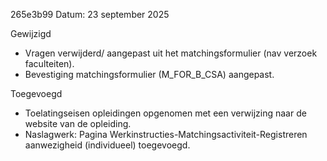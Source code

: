 265e3b99
Datum: 23 september 2025

Gewijzigd
- Vragen verwijderd/ aangepast uit het matchingsformulier (nav verzoek faculteiten).
- Bevestiging matchingsformulier (M_FOR_B_CSA) aangepast.

Toegevoegd
- Toelatingseisen opleidingen opgenomen met een verwijzing naar de website van de opleiding.
- Naslagwerk: Pagina Werkinstructies-Matchingsactiviteit-Registreren aanwezigheid (individueel) toegevoegd.